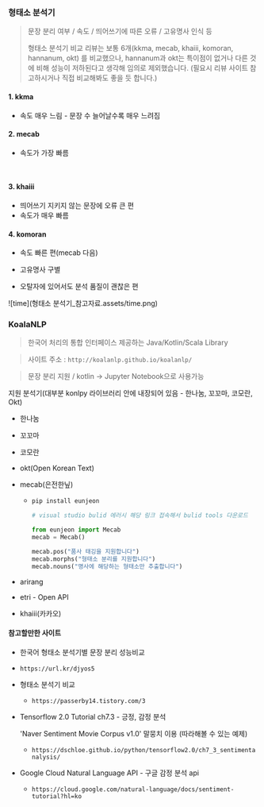 ### 형태소 분석기

> 문장 분리 여부 / 속도 / 띄어쓰기에 따른 오류 / 고유명사 인식 등
>
> 형태소 분석기 비교 리뷰는 보통 6개(kkma, mecab, khaiii, komoran, hannanum, okt) 를 비교했으나, hannanum과 okt는 특이점이 없거나 다른 것에 비해 성능이 저하된다고 생각해 임의로 제외했습니다. (필요시 리뷰 사이트 참고하시거나 직접 비교해봐도 좋을 듯 합니다.)



#### 1. kkma

- 속도 매우 느림 - 문장 수 늘어날수록 매우 느려짐



#### 2. mecab

- 속도가 가장 빠름 

​	

#### 3. khaiii

- 띄어쓰기 지키지 않는 문장에 오류 큰 편
- 속도가 매우 빠름



#### 4. komoran

- 속도 빠른 편(mecab 다음)

- 고유명사 구별

- 오탈자에 있어서도 분석 품질이 괜찮은 편

  

![time](형태소 분석기_참고자료.assets/time.png)



### KoalaNLP

> 한국어 처리의 통합 인터페이스 제공하는 Java/Kotlin/Scala Library

> 사이트 주소 : `http://koalanlp.github.io/koalanlp/`

> 문장 분리 지원 / kotlin -> Jupyter Notebook으로 사용가능

지원 분석기(대부분 konlpy 라이브러리 안에 내장되어 있음 - 한나눔, 꼬꼬마, 코모란, Okt)

- 한나눔

- 꼬꼬마

- 코모란

- okt(Open Korean Text)

- mecab(은전한닢)

  - ```python
    pip install eunjeon 
    
    # visual studio bulid 에러시 해당 링크 접속해서 bulid tools 다운로드
    
    from eunjeon import Mecab 
    mecab = Mecab() 
    
    mecab.pos("품사 태깅을 지원합니다") 
    mecab.morphs("형태소 분리를 지원합니다")
    mecab.nouns("명사에 해당하는 형태소만 추출합니다")
    
    
    ```

- arirang

- etri - Open API

- khaiii(카카오)



#### 참고할만한 사이트



- 한국어 형태소 분석기별 문장 분리 성능비교
  
- `https://url.kr/djyos5`
  
- 형태소 분석기 비교 

  - `https://passerby14.tistory.com/3`

- Tensorflow 2.0 Tutorial ch7.3 - 긍정, 감정 분석

  'Naver Sentiment Movie Corpus v1.0' 말뭉치 이용 (따라해볼 수 있는 예제)

  - `https://dschloe.github.io/python/tensorflow2.0/ch7_3_sentimentanalysis/`

- Google Cloud Natural Language API - 구글 감정 분석 api 

  - `https://cloud.google.com/natural-language/docs/sentiment-tutorial?hl=ko`